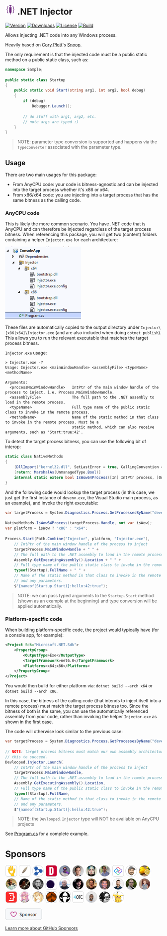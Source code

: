 ![Icon](https://raw.githubusercontent.com/devlooped/Injector/main/assets/img/icon-32.png) .NET Injector
============

[![Version](https://img.shields.io/nuget/vpre/Devlooped.Injector.svg)](https://www.nuget.org/packages/Devlooped.Injector)
[![Downloads](https://img.shields.io/nuget/dt/Devlooped.Injector.svg)](https://www.nuget.org/packages/Devlooped.Injector)
[![License](https://img.shields.io/github/license/devlooped/Injector.svg?color=blue)](https://github.com//devlooped/Injector/blob/main/license.txt)
[![Build](https://github.com/devlooped/Injector/workflows/build/badge.svg?branch=main)](https://github.com/devlooped/Injector/actions)

<!-- #content -->
Allows injecting .NET code into any Windows process.

Heavily based on [Cory Plott](http://www.cplotts.com)'s [Snoop](https://github.com/cplotts/snoopwpf).

The only requirement is that the injected code must be a public static method on a public static 
class, such as:

```csharp
namespace Sample;

public static class Startup
{
    public static void Start(string arg1, int arg2, bool debug)
    {
        if (debug)
            Debugger.Launch();

        // do stuff with arg1, arg2, etc.
        // note args are typed :)
    }
}
```

> NOTE: parameter type conversion is supported and happens via the `TypeConverter` associated with the 
parameter type.


## Usage

There are two main usages for this package:

* From AnyCPU code: your code is bitness-agnostic and can be injected into 
  the target process whether it's x86 or x64.
* From x86/x64 code: you are injecting into a target process that has the same 
  bitness as the calling code. 

### AnyCPU code

This is likely the more common scenario. You have .NET code that is AnyCPU and can 
therefore be injected regardless of the target process bitness. When referencing this 
package, you will get two (content) folders containing a helper `Injector.exe` for each architecture:

![Screenshot](https://raw.githubusercontent.com/devlooped/Injector/main/assets/img/content-files.png)

These files are automatically copied to the output directory under `Injector\[x86|x64]\Injector.exe` 
(and are also included when doing `dotnet publish`). This allows you to run the relevant executable 
that matches the target process bitness. 

`Injector.exe` usage:

```
> Injector.exe -?
Usage: Injector.exe <mainWindowHandle> <assemblyFile> <typeName> <methodName>

Arguments:
  <processMainWindowHandle>   IntPtr of the main window handle of the process to inject, i.e. Process.MainWindowHandle.
  <assemblyFile>              The full path to the .NET assembly to load in the remote process.
  <typeName>                  Full type name of the public static class to invoke in the remote process.
  <methodName>                Name of the static method in that class to invoke in the remote process. Must be a
                              static method, which can also receive arguments, such as 'Start:true:42'.
```

To detect the target process bitness, you can use the following bit of interop:

```csharp
static class NativeMethods
{
    [DllImport("kernel32.dll", SetLastError = true, CallingConvention = CallingConvention.Winapi)]
    [return: MarshalAs(UnmanagedType.Bool)]
    internal static extern bool IsWow64Process([In] IntPtr process, [Out] out bool wow64Process);
}
```

And the following code would lookup the target process (in this case, we just get the first instance 
of `devenv.exe`, the Visual Studio main process, as an example), and invoke the right executable:

```csharp
var targetProcess = System.Diagnostics.Process.GetProcessesByName("devenv.exe")[0];

NativeMethods.IsWow64Process(targetProcess.Handle, out var isWow);
var platform = isWow ? "x86" : "x64";

Process.Start(Path.Combine("Injector", platform, "Injector.exe"),
    // IntPtr of the main window handle of the process to inject
    targetProcess.MainWindowHandle + " " +
    // The full path to the .NET assembly to load in the remote process
    Assembly.GetExecutingAssembly().Location + " " +
    // Full type name of the public static class to invoke in the remote process
    typeof(Startup).FullName + " " +
    // Name of the static method in that class to invoke in the remote process, 
    // and any parameters.
    $"{nameof(Startup.Start)}:hello:42:true");
```

> NOTE: we can pass typed arguments to the `Startup.Start` method (shown as an example 
> at the beginning) and type conversion will be applied automatically.


### Platform-specific code

When building platform-specific code, the project would typically have (for a console app, for example):

```xml
<Project Sdk="Microsoft.NET.Sdk">
	<PropertyGroup>
		<OutputType>Exe</OutputType>
		<TargetFramework>net6.0</TargetFramework>
		<Platforms>x64;x86</Platforms>
	</PropertyGroup>
</Project>
```

You would then build for either platform via: `dotnet build --arch x64` or `dotnet build --arch x86`.  

In this case, the bitness of the calling code (that intends to inject itself into a remote process) 
must match the target process bitness too. Since the bitness of both is the same, you can use the 
automatically referenced assembly from your code, rather than invoking the helper `Injector.exe` 
as shown in the first case.

The code will otherwise look similar to the previous case:


```csharp
var targetProcess = System.Diagnostics.Process.GetProcessesByName("devenv.exe")[0];

// NOTE: target process bitness must match our own assembly architecture for 
// this to succeed.
Devlooped.Injector.Launch(
    // IntPtr of the main window handle of the process to inject
    targetProcess.MainWindowHandle,
    // The full path to the .NET assembly to load in the remote process
    Assembly.GetExecutingAssembly().Location,
    // Full type name of the public static class to invoke in the remote process
    typeof(Startup).FullName,
    // Name of the static method in that class to invoke in the remote process, 
    // and any parameters.
    $"{nameof(Startup.Start)}:hello:42:true");
```

> NOTE: the `Devlooped.Injector` type will NOT be available on AnyCPU projects


See [Program.cs](src/Sample/Program.cs) for a complete example.


<!-- include https://github.com/devlooped/sponsors/raw/main/footer.md -->
# Sponsors 

<!-- sponsors.md -->
[![Clarius Org](https://raw.githubusercontent.com/devlooped/sponsors/main/.github/avatars/clarius.png "Clarius Org")](https://github.com/clarius)
[![MFB Technologies, Inc.](https://raw.githubusercontent.com/devlooped/sponsors/main/.github/avatars/MFB-Technologies-Inc.png "MFB Technologies, Inc.")](https://github.com/MFB-Technologies-Inc)
[![Torutek](https://raw.githubusercontent.com/devlooped/sponsors/main/.github/avatars/torutek-gh.png "Torutek")](https://github.com/torutek-gh)
[![DRIVE.NET, Inc.](https://raw.githubusercontent.com/devlooped/sponsors/main/.github/avatars/drivenet.png "DRIVE.NET, Inc.")](https://github.com/drivenet)
[![Keith Pickford](https://raw.githubusercontent.com/devlooped/sponsors/main/.github/avatars/Keflon.png "Keith Pickford")](https://github.com/Keflon)
[![Thomas Bolon](https://raw.githubusercontent.com/devlooped/sponsors/main/.github/avatars/tbolon.png "Thomas Bolon")](https://github.com/tbolon)
[![Kori Francis](https://raw.githubusercontent.com/devlooped/sponsors/main/.github/avatars/kfrancis.png "Kori Francis")](https://github.com/kfrancis)
[![Toni Wenzel](https://raw.githubusercontent.com/devlooped/sponsors/main/.github/avatars/twenzel.png "Toni Wenzel")](https://github.com/twenzel)
[![Uno Platform](https://raw.githubusercontent.com/devlooped/sponsors/main/.github/avatars/unoplatform.png "Uno Platform")](https://github.com/unoplatform)
[![Dan Siegel](https://raw.githubusercontent.com/devlooped/sponsors/main/.github/avatars/dansiegel.png "Dan Siegel")](https://github.com/dansiegel)
[![Reuben Swartz](https://raw.githubusercontent.com/devlooped/sponsors/main/.github/avatars/rbnswartz.png "Reuben Swartz")](https://github.com/rbnswartz)
[![Jacob Foshee](https://raw.githubusercontent.com/devlooped/sponsors/main/.github/avatars/jfoshee.png "Jacob Foshee")](https://github.com/jfoshee)
[![](https://raw.githubusercontent.com/devlooped/sponsors/main/.github/avatars/Mrxx99.png "")](https://github.com/Mrxx99)
[![Eric Johnson](https://raw.githubusercontent.com/devlooped/sponsors/main/.github/avatars/eajhnsn1.png "Eric Johnson")](https://github.com/eajhnsn1)
[![Ix Technologies B.V.](https://raw.githubusercontent.com/devlooped/sponsors/main/.github/avatars/IxTechnologies.png "Ix Technologies B.V.")](https://github.com/IxTechnologies)
[![David JENNI](https://raw.githubusercontent.com/devlooped/sponsors/main/.github/avatars/davidjenni.png "David JENNI")](https://github.com/davidjenni)
[![Jonathan ](https://raw.githubusercontent.com/devlooped/sponsors/main/.github/avatars/Jonathan-Hickey.png "Jonathan ")](https://github.com/Jonathan-Hickey)
[![Charley Wu](https://raw.githubusercontent.com/devlooped/sponsors/main/.github/avatars/akunzai.png "Charley Wu")](https://github.com/akunzai)
[![Jakob Tikjøb Andersen](https://raw.githubusercontent.com/devlooped/sponsors/main/.github/avatars/jakobt.png "Jakob Tikjøb Andersen")](https://github.com/jakobt)
[![Tino Hager](https://raw.githubusercontent.com/devlooped/sponsors/main/.github/avatars/tinohager.png "Tino Hager")](https://github.com/tinohager)
[![Ken Bonny](https://raw.githubusercontent.com/devlooped/sponsors/main/.github/avatars/KenBonny.png "Ken Bonny")](https://github.com/KenBonny)
[![Simon Cropp](https://raw.githubusercontent.com/devlooped/sponsors/main/.github/avatars/SimonCropp.png "Simon Cropp")](https://github.com/SimonCropp)
[![agileworks-eu](https://raw.githubusercontent.com/devlooped/sponsors/main/.github/avatars/agileworks-eu.png "agileworks-eu")](https://github.com/agileworks-eu)
[![sorahex](https://raw.githubusercontent.com/devlooped/sponsors/main/.github/avatars/sorahex.png "sorahex")](https://github.com/sorahex)
[![Zheyu Shen](https://raw.githubusercontent.com/devlooped/sponsors/main/.github/avatars/arsdragonfly.png "Zheyu Shen")](https://github.com/arsdragonfly)
[![Vezel](https://raw.githubusercontent.com/devlooped/sponsors/main/.github/avatars/vezel-dev.png "Vezel")](https://github.com/vezel-dev)
[![ChilliCream](https://raw.githubusercontent.com/devlooped/sponsors/main/.github/avatars/ChilliCream.png "ChilliCream")](https://github.com/ChilliCream)
[![4OTC](https://raw.githubusercontent.com/devlooped/sponsors/main/.github/avatars/4OTC.png "4OTC")](https://github.com/4OTC)
[![Vincent Limo](https://raw.githubusercontent.com/devlooped/sponsors/main/.github/avatars/v-limo.png "Vincent Limo")](https://github.com/v-limo)
[![Jordan S. Jones](https://raw.githubusercontent.com/devlooped/sponsors/main/.github/avatars/jordansjones.png "Jordan S. Jones")](https://github.com/jordansjones)
[![domischell](https://raw.githubusercontent.com/devlooped/sponsors/main/.github/avatars/DominicSchell.png "domischell")](https://github.com/DominicSchell)


<!-- sponsors.md -->

[![Sponsor this project](https://raw.githubusercontent.com/devlooped/sponsors/main/sponsor.png "Sponsor this project")](https://github.com/sponsors/devlooped)
&nbsp;

[Learn more about GitHub Sponsors](https://github.com/sponsors)

<!-- https://github.com/devlooped/sponsors/raw/main/footer.md -->
